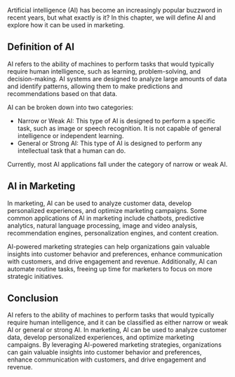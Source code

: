 

Artificial intelligence (AI) has become an increasingly popular buzzword in recent years, but what exactly is it? In this chapter, we will define AI and explore how it can be used in marketing.

Definition of AI
----------------

AI refers to the ability of machines to perform tasks that would typically require human intelligence, such as learning, problem-solving, and decision-making. AI systems are designed to analyze large amounts of data and identify patterns, allowing them to make predictions and recommendations based on that data.

AI can be broken down into two categories:

* Narrow or Weak AI: This type of AI is designed to perform a specific task, such as image or speech recognition. It is not capable of general intelligence or independent learning.
* General or Strong AI: This type of AI is designed to perform any intellectual task that a human can do.

Currently, most AI applications fall under the category of narrow or weak AI.

AI in Marketing
---------------

In marketing, AI can be used to analyze customer data, develop personalized experiences, and optimize marketing campaigns. Some common applications of AI in marketing include chatbots, predictive analytics, natural language processing, image and video analysis, recommendation engines, personalization engines, and content creation.

AI-powered marketing strategies can help organizations gain valuable insights into customer behavior and preferences, enhance communication with customers, and drive engagement and revenue. Additionally, AI can automate routine tasks, freeing up time for marketers to focus on more strategic initiatives.

Conclusion
----------

AI refers to the ability of machines to perform tasks that would typically require human intelligence, and it can be classified as either narrow or weak AI or general or strong AI. In marketing, AI can be used to analyze customer data, develop personalized experiences, and optimize marketing campaigns. By leveraging AI-powered marketing strategies, organizations can gain valuable insights into customer behavior and preferences, enhance communication with customers, and drive engagement and revenue.
